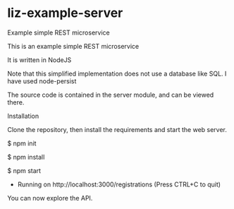 # liz-example-server

Example simple REST microservice

This is an example simple REST microservice

It is written in NodeJS

Note that this simplified implementation does not use a database like SQL. I have used node-persist

The source code is contained in the server module, and can be viewed there.

Installation

Clone the repository, then install the requirements and start the web server.

$ npm init

$ npm install 

$ npm start 

 * Running on http://localhost:3000/registrations (Press CTRL+C to quit)

You can now explore the API.

